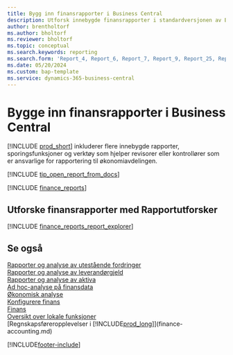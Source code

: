 ```yaml
---
title: Bygg inn finansrapporter i Business Central
description: Utforsk innebygde finansrapporter i standardversjonen av Business Central.
author: brentholtorf
ms.author: bholtorf
ms.reviewer: bholtorf
ms.topic: conceptual
ms.search.keywords: reporting
ms.search.form: 'Report_4, Report_6, Report_7, Report_9, Report_25, Report_38'
ms.date: 05/20/2024
ms.custom: bap-template
ms.service: dynamics-365-business-central
---
```


# Bygge inn finansrapporter i Business Central

[!INCLUDE [prod_short](includes/prod_short.md)] inkluderer flere innebygde rapporter, sporingsfunksjoner og verktøy som hjelper revisorer eller kontrollører som er ansvarlige for rapportering til økonomiavdelingen.

[!INCLUDE [tip_open_report_from_docs](includes/tip-open-report-from-docs.md)]

[!INCLUDE [finance_reports](includes/finance-reports-include.md)]

## Utforske finansrapporter med Rapportutforsker

[!INCLUDE [finance_reports_report_explorer](includes/finance-reports-report-explorer-include.md)]

## Se også

[Rapporter og analyse av utestående fordringer](receivables-reports.md)  
[Rapporter og analyse av leverandørgjeld](payables-reports.md)  
[Rapporter og analyse av aktiva](fa-reports.md)  
[Ad hoc-analyse på finansdata](ad-hoc-analysis-finance.md)  
[Økonomisk analyse](bi.md)  
[Konfigurere finans](finance-setup-finance.md)  
[Finans](finance.md)  
[Oversikt over lokale funksjoner](about-localization.md)  
[Regnskapsføreropplevelser i [!INCLUDE[prod_long](includes/prod_long.md)]](finance-accounting.md)  

[!INCLUDE[footer-include](includes/footer-banner.md)]
